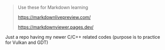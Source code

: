 
> Use these for Markdown learning
> 
> https://markdownlivepreview.com/
> 
> https://markdownviewer.pages.dev/

Just a repo having my newer C/C++ related codes (purpose is to practice for Vulkan and GDT)



